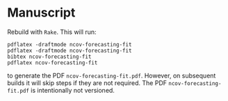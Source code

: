 # Manuscript

Rebuild with `Rake`. This will run:

```
pdflatex -draftmode ncov-forecasting-fit
pdflatex -draftmode ncov-forecasting-fit
bibtex ncov-forecasting-fit
pdflatex ncov-forecasting-fit
```

to generate the PDF `ncov-forecasting-fit.pdf`. However, on subsequent builds it will skip steps if they are not required.
The PDF `ncov-forecasting-fit.pdf` is intentionally not versioned.

